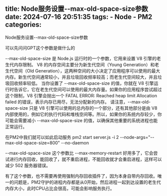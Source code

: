 title: Node服务设置--max-old-space-size参数
date: 2024-07-16 20:51:35
tags:
    - Node
    - PM2
categories:
---
Node服务设置--max-old-space-size参数

可以先问问GPT这个参数是做什么的

--max-old-space-size 是 Node.js 运行时的一个参数，它用来设置 V8 引擎的老生代内存限制。
V8 的内存空间主要分为新生代空间（Young Generation）和老生代空间（Old Generation），这两种空间的大小决定了应用程序可以使用的最大内存。新生代空间通常较小，并且垃圾回收频率较高；而老生代空间较大，并且垃圾回收频率较低。
当你设置了 --max-old-space-size 的值，你就在 V8 引擎运行时告诉它，它在老生代空间可以使用的最大内存量。如果你的应用程序尝试超过这个限制，V8 引擎会抛出一个 FATAL ERROR: Reached heap limit Allocation failed 的错误，表示内存已用尽，无法分配新的内存。
请注意，--max-old-space-size 只是 V8 引擎可以使用的总内存的一个部分，还有其他部分是由 V8 内部使用的，例如它的执行代码和堆栈空间等。所以，如果你的系统内存较少，你可能会需要减小 --max-old-space-size 的值，以确保其他重要的系统进程也能正常运行。

在PM2中我们就可以如此启动服务 pm2 start server.js -i 2 --node-args="--max-old-space-size=800" --no-daemon

--max-old-space-size 这个参数比 --max-memory-restart 好用多了，它会尝试进行内存回收，能回收了，就不重启进程，不能回收就才会重启进程，这样可以减少 502 服务器错误。

有了这个参数，也不需要再使用强制内存回收插件了，因为本身自带内存回收。唯一的问题是，PM2守护的进程内存都是从0开始，然后进程一起到达设置的老生代内存大小，此时CPU占比会很高，可能会影响服务执行。
